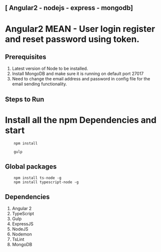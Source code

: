 ## [ Angular2 - nodejs - express - mongodb]
# Angular2 MEAN - User login register and reset password using token.

## Prerequisites

1. Latest version of Node to be installed.
2. Install MongoDB and make sure it is running on default port 27017
3. Need to change the email address and password in config file for the email sending functionality.

## Steps to Run

# Install all the npm Dependencies and start
```
    npm install

    gulp
```

## Global packages
```
    npm install ts-node -g
    npm install typescript-node -g

```
## Dependencies

1. Angular 2
2. TypeScript
3. Gulp
4. ExpressJS
5. NodeJS
6. Nodemon
7. TsLint
8. MongoDB


